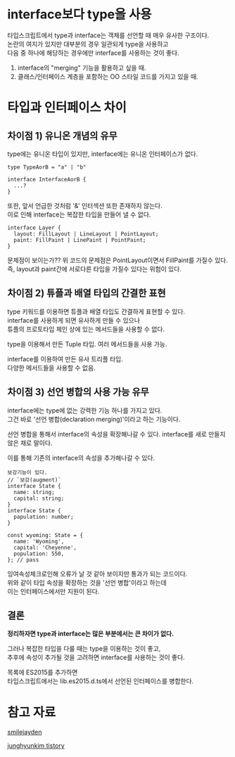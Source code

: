 # interface보다 type을 사용
타입스크립트에서 type과 interface는 객체를 선언할 때 매우 유사한 구조이다.    
논란의 여지가 있지만 대부분의 경우 일관되게 type을 사용하고  
다음 중 하나에 해당하는 경우에만 interface를 사용하는 것이 좋다.

1. interface의 "merging" 기능을 활용하고 싶을 때.
2. 클래스/인터페이스 계층을 포함하는 OO 스타일 코드를 가지고 있을 때.

# 타입과 인터페이스 차이
## 차이점 1) 유니온 개념의 유무
type에는 유니온 타입이 있지만, interface에는 유니온 인터페이스가 없다.

```tsx
type TypeAorB = "a" | "b"

interface InterfaceAorB {
  ...?
}
```

또한, 앞서 언급한 것처럼 '&' 인터섹션 또한 존재하지 않는다.    
이로 인해 interface는 복잡한 타입을 만들어 낼 수 없다.

```tsx
interface Layer {
  layout: FillLayout | LineLayout | PointLayout;
  paint: FillPaint | LinePaint | PointPaint;
}
```

문제점이 보이는가?? 위 코드의 문제점은 PointLayout이면서 FillPaint를 가질수 있다.  
즉, layout과 paint간에 서로다른 타입을 가질수 있다는 위험이 있다.
 

## 차이점 2) 튜플과 배열 타입의 간결한 표현
type 키워드를 이용하면 튜플과 배열 타입도 간결하게 표현할 수 있다.  
interface를 사용하게 되면 유사하게 만들 수 있으나  
튜플의 프로토타입 체인 상에 있는 메서드들을 사용할 수 없다.  

type을 이용해서 만든 Tuple 타입. 여러 메서드들을 사용 가능.

interface를 이용하여 만든 유사 트리플 타입.  
다양한 메서드들을 사용할 수 없음.  

## 차이점 3) 선언 병합의 사용 가능 유무
interface에는 type에 없는 강력한 기능 하나를 가지고 있다.  
그건 바로 '선언 병합(declaration merging)'이라고 하는 기능이다.  

선언 병합을 통해서 interface의 속성을 확장해나갈 수 있다. 
interface를 새로 만들지 않은 채로 말이다. 

이를 통해 기존의 interface의 속성을 추가해나갈 수 있다.  

```tsx
보강기능이 있다.
// `보강(augment)`
interface State {
  name: string;
  capital: string;
}
interface State {
  papulation: number;
}

const wyoming: State = {
  name: 'Wyoming',
  capital: 'Cheyenne',
  population: 550,
}; // pass
```

잉여속성체크로인해 오류가 날 것 같아 보이지만 통과가 되는 코드이다.   
위와 같이 타입 속성을 확장하는 것을 '선언 병합'이라고 하는데  
이는 인터페이스에서만 지원이 된다.


## 결론
**정리하자면 type과 interface는 많은 부분에서는 큰 차이가 없다.**

그러나 복잡한 타입을 다룰 때는 type을 이용하는 것이 좋고,  
추후에 속성이 추가될 것을 고려하면 interface를 사용하는 것이 좋다.



목록에 ES2015를 추가하면  
타입스크립트에서는 lib.es2015.d.ts에서 선언된 인터페이스를 병합한다.


# 참고 자료
[smilejayden ](https://velog.io/@smilejayden/type%EC%9D%B4-interface-%EB%B3%B4%EB%8B%A4-%EB%82%AB%EB%8B%A4)

[junghyunkim tistory](https://junghyunkim.tistory.com/entry/%EC%9D%B4%ED%8E%99%ED%8B%B0%EB%B8%8C-%ED%83%80%EC%9E%85%EC%8A%A4%ED%81%AC%EB%A6%BD%ED%8A%B813-%ED%83%80%EC%9E%85%EA%B3%BC-%EC%9D%B8%ED%84%B0%ED%8E%98%EC%9D%B4%EC%8A%A4%EC%9D%98-%EC%B0%A8%EC%9D%B4%EC%A0%90-%EC%95%8C%EA%B8%B0?category=987590)
